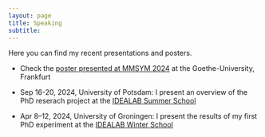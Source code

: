```yaml
---
layout: page
title: Speaking 
subtitle: 
---
```

Here you can find my recent presentations and posters.  

* Check the [poster presented at MMSYM 2024][MMSYM] at the Goethe-University, Frankfurt 

* Sep 16-20, 2024, University of Potsdam: I present an overview of the PhD reserach project at the [IDEALAB Summer School][SS_Potsdam2024]

* Apr 8–12, 2024, University of Groningen: I present the results of my first PhD experiment at the [IDEALAB Winter School][WS_Potsdam2024]

[SS_Potsdam2024]:https://github.com/clmrnn/SS_Potsdam2024
[WS_Potsdam2024]:https://github.com/clmrnn/WS_Potsdam2024
[MMSYM]:https://github.com/clmrnn/MMSYM_Colombani.pdf
